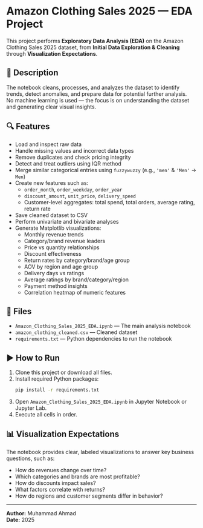 # Amazon Clothing Sales 2025 — EDA Project

This project performs **Exploratory Data Analysis (EDA)** on the Amazon Clothing Sales 2025 dataset, from **Initial Data Exploration & Cleaning** through **Visualization Expectations**.

## 📌 Description
The notebook cleans, processes, and analyzes the dataset to identify trends, detect anomalies, and prepare data for potential further analysis.  
No machine learning is used — the focus is on understanding the dataset and generating clear visual insights.

## 🔍 Features
- Load and inspect raw data
- Handle missing values and incorrect data types
- Remove duplicates and check pricing integrity
- Detect and treat outliers using IQR method
- Merge similar categorical entries using `fuzzywuzzy` (e.g., `'men'` & `'Men'` → `Men`)
- Create new features such as:
  - `order_month`, `order_weekday`, `order_year`
  - `discount_amount`, `unit_price`, `delivery_speed`
  - Customer-level aggregates: total spend, total orders, average rating, return rate
- Save cleaned dataset to CSV
- Perform univariate and bivariate analyses
- Generate Matplotlib visualizations:
  - Monthly revenue trends
  - Category/brand revenue leaders
  - Price vs quantity relationships
  - Discount effectiveness
  - Return rates by category/brand/age group
  - AOV by region and age group
  - Delivery days vs ratings
  - Average ratings by brand/category/region
  - Payment method insights
  - Correlation heatmap of numeric features

## 📂 Files
- `Amazon_Clothing_Sales_2025_EDA.ipynb` — The main analysis notebook
- `amazon_clothing_cleaned.csv` — Cleaned dataset
- `requirements.txt` — Python dependencies to run the notebook

## ▶️ How to Run
1. Clone this project or download all files.
2. Install required Python packages:
   ```bash
   pip install -r requirements.txt
   ```
3. Open `Amazon_Clothing_Sales_2025_EDA.ipynb` in Jupyter Notebook or Jupyter Lab.
4. Execute all cells in order.

## 📊 Visualization Expectations
The notebook provides clear, labeled visualizations to answer key business questions, such as:
- How do revenues change over time?
- Which categories and brands are most profitable?
- How do discounts impact sales?
- What factors correlate with returns?
- How do regions and customer segments differ in behavior?

---
**Author:** Muhammad Ahmad  
**Date:** 2025
